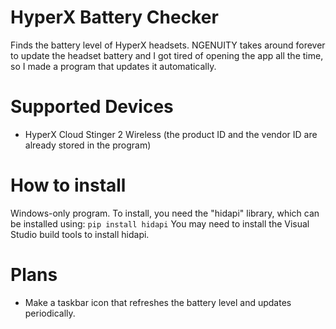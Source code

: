 # HyperX Battery Checker
Finds the battery level of HyperX headsets.
NGENUITY takes around forever to update the headset battery and I got tired of opening the app all the time, so I made a program that updates it automatically.

# Supported Devices
- HyperX Cloud Stinger 2 Wireless (the product ID and the vendor ID are already stored in the program)

# How to install
Windows-only program. To install, you need the "hidapi" library, which can be installed using:
``pip install hidapi``
You may need to install the Visual Studio build tools to install hidapi.

# Plans
- Make a taskbar icon that refreshes the battery level and updates periodically.
